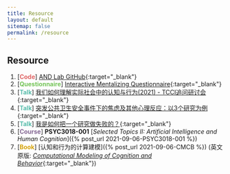 ```yaml
---
title: Resource
layout: default
sitemap: false
permalink: /resource
---
```


## Resource

1. [**<span style="color:#e06666">Code</span>**] [AND Lab GitHub](https://github.com/andlab-um){:target="_blank"}
2. [**<span style="color:#74c458">Questionnaire</span>**] [Interactive Mentalizing Questionnaire](https://github.com/andlab-um/IMQ){:target="_blank"}
3. [**<span style="color:#59bdac">Talk</span>**] [我们如何理解实际社会中的认知与行为(2021) - TCCI追问研讨会](https://www.bilibili.com/video/BV1og411L7gZ){:target="_blank"}
4. [**<span style="color:#59bdac">Talk</span>**] [突发公共卫生安全事件下的焦虑及其他心理反应：以3个研究为例](https://www.bilibili.com/video/BV1NV411C7YW){:target="_blank"}
5. [**<span style="color:#59bdac">Talk</span>**] [我是如何把一个研究做失败的？](https://zwe.h5.xeknow.com/s/34tJsj){:target="_blank"}
6. [**<span style="color:#856894">Course</span>**] **PSYC3018-001** [_Selected Topics II: Artificial Intelligence and Human Cognition_]({% post_url 2021-09-06-PSYC3018-001 %})
7. [**<span style="color:#d6a50e">Book</span>**] [认知和行为的计算建模]({% post_url 2021-09-06-CMCB %}) (英文原版: [_Computational Modeling of Cognition and Behavior_](https://psy-farrell.github.io/computational-modelling){:target="_blank"})
